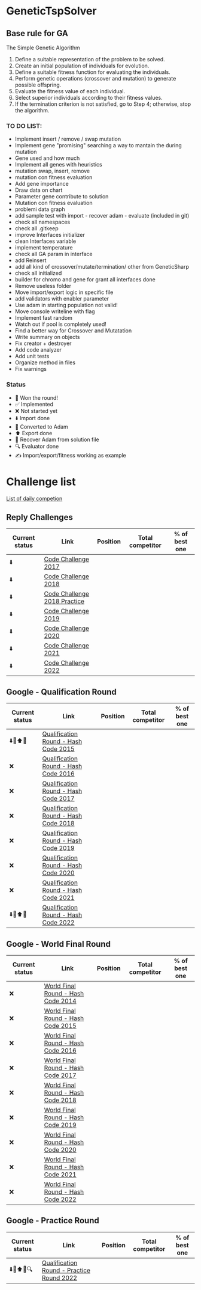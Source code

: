 # GeneticTspSolver

## Base rule for GA
The Simple Genetic Algorithm
1. Define a suitable representation of the problem to be solved.
2. Create an initial population of  individuals for evolution.
3. Define a suitable fitness function for evaluating the individuals.
4. Perform genetic operations (crossover and mutation) to generate possible offspring.
5. Evaluate the fitness value of each individual.
6. Select superior  individuals according to their fitness values.
7. If the termination criterion is not satisfied, go to Step 4; otherwise, stop the algorithm.

### TO DO LIST:
- Implement insert / remove / swap mutation
- Implement gene "promising" searching a way to mantain the during mutation
- Gene used and how much
- Implement all genes with heuristics
- mutation swap, insert, remove
- mutation con fitness evaluation
- Add gene importance
- Draw data on chart
- Parameter gene contribute to solution
- Mutation con fitness evaluation
- problemi data graph
- add sample test with import - recover adam - evaluate (included in git)
- check all namespaces
- check all .gitkeep
- improve Interfaces initializer
- clean Interfaces variable
- implement temperature
- check all GA param in interface
- add Reinsert
- add all kind of crossover/mutate/termination/ other from GeneticSharp
- check all initialized
- builder for chromo and gene for grant all interfaces done
- Remove useless folder
- Move import/export logic in specific file 
- add validators with enabler parameter
- Use adam in starting population not valid!
- Move console writeline with flag
- Implement fast random
- Watch out if pool is completely used!
- Find a better way for Crossover and Mutatation
- Write summary on objects
- Fix creator + destroyer
- Add code analyzer
- Add unit tests
- Organize method in files
- Fix warnings

### Status
- :tada: Won the round!
- ✅ Implemented
- ❌ Not started yet
- ⬇️ Import done
- 🧬 Converted to Adam
- ⬆️ Export done
- 📂 Recover Adam from solution file
- 🔍 Evaluator done
- ✍️ Import/export/fitness working as example

# Challenge list
[List of daily competion](https://clist.by/)

## Reply Challenges
Current status | Link | Position | Total competitor | % of best one 
--- | --- | --- | --- |--- 
⬇️ | [Code Challenge 2017](https://challenges.reply.com/tamtamy/challenge/3/detail) | | |
⬇️ | [Code Challenge 2018](https://challenges.reply.com/tamtamy/challenge/5/detail) | | |
⬇️ | [Code Challenge 2018 Practice](https://challenges.reply.com/tamtamy/challenge/15/detail) | | |
⬇️ | [Code Challenge 2019](https://challenges.reply.com/tamtamy/challenge/standard-code-challenge/detail) | | |
⬇️ | [Code Challenge 2020](https://challenges.reply.com/tamtamy/challenge/code-standard-externals2020/detail) | | |
⬇️ | [Code Challenge 2021](https://challenges.reply.com/tamtamy/challenge/code-challenge-2021/detail) | | |
⬇️ | [Code Challenge 2022](https://challenges.reply.com/tamtamy/challenge/code-challenge-2022/detail) | | |

## Google - Qualification Round
Current status | Link | Position | Total competitor | % of best one 
--- | --- | --- | --- |---
⬇️🧬⬆️📂 | [Qualification Round - Hash Code 2015](https://codingcompetitions.withgoogle.com/hashcode/round/0000000000c617e6) | | |
❌ | [Qualification Round - Hash Code 2016](https://codingcompetitions.withgoogle.com/hashcode/round/0000000000c61e6d) | | |
❌ | [Qualification Round - Hash Code 2017](https://codingcompetitions.withgoogle.com/hashcode/round/0000000000c6171c) | | |
❌ | [Qualification Round - Hash Code 2018](https://codingcompetitions.withgoogle.com/hashcode/round/0000000000c612e1) | | |
❌ | [Qualification Round - Hash Code 2019](https://codingcompetitions.withgoogle.com/hashcode/round/0000000000050094) | | |
❌ | [Qualification Round - Hash Code 2020](https://codingcompetitions.withgoogle.com/hashcode/round/00000000001a006c) | | |
❌ | [Qualification Round - Hash Code 2021](https://codingcompetitions.withgoogle.com/hashcode/round/00000000004361e2) | | |
⬇️🧬⬆️📂 | [Qualification Round - Hash Code 2022](https://codingcompetitions.withgoogle.com/hashcode/round/00000000008caae7) | | |

## Google - World Final Round
Current status | Link | Position | Total competitor | % of best one 
--- | --- | --- | --- |--- 
❌ | [World Final Round - Hash Code 2014](https://codingcompetitions.withgoogle.com/hashcode/round/0000000000c617e8) | | |
❌ | [World Final Round - Hash Code 2015](https://codingcompetitions.withgoogle.com/hashcode/round/0000000000c61418) | | |
❌ | [World Final Round - Hash Code 2016](https://codingcompetitions.withgoogle.com/hashcode/round/0000000000c61777) | | |
❌ | [World Final Round - Hash Code 2017](https://codingcompetitions.withgoogle.com/hashcode/round/0000000000c618a9) | | |
❌ | [World Final Round - Hash Code 2018](https://codingcompetitions.withgoogle.com/hashcode/round/0000000000c61224) | | |
❌ | [World Final Round - Hash Code 2019](https://codingcompetitions.withgoogle.com/hashcode/round/00000000000501c5) | | |
❌ | [World Final Round - Hash Code 2020](https://codingcompetitions.withgoogle.com/hashcode/round/000000000019ff4c) | | |
❌ | [World Final Round - Hash Code 2021](https://codingcompetitions.withgoogle.com/hashcode/round/0000000000436378) | | |
❌ | [World Final Round - Hash Code 2022](https://codingcompetitions.withgoogle.com/hashcode/round/00000000008cacc6) | | |

## Google - Practice Round
Current status | Link | Position | Total competitor | % of best one 
--- | --- | --- | --- |--- 
⬇️🧬⬆️📂🔍 | [Qualification Round - Practice Round 2022](https://codingcompetitions.withgoogle.com/hashcode/round/00000000008f5ca9) | | |
